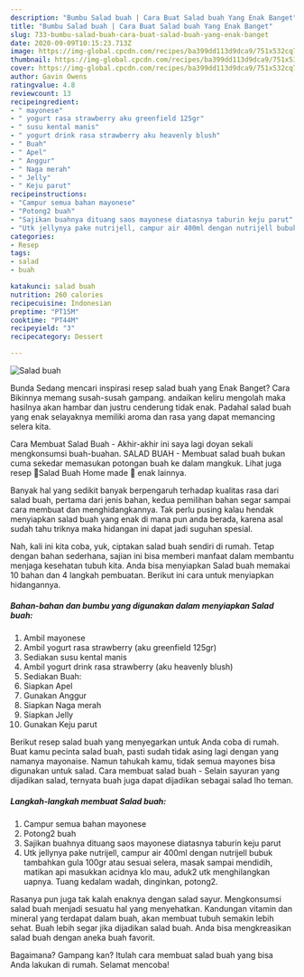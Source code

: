 ```yaml
---
description: "Bumbu Salad buah | Cara Buat Salad buah Yang Enak Banget"
title: "Bumbu Salad buah | Cara Buat Salad buah Yang Enak Banget"
slug: 733-bumbu-salad-buah-cara-buat-salad-buah-yang-enak-banget
date: 2020-09-09T10:15:23.713Z
image: https://img-global.cpcdn.com/recipes/ba399dd113d9dca9/751x532cq70/salad-buah-foto-resep-utama.jpg
thumbnail: https://img-global.cpcdn.com/recipes/ba399dd113d9dca9/751x532cq70/salad-buah-foto-resep-utama.jpg
cover: https://img-global.cpcdn.com/recipes/ba399dd113d9dca9/751x532cq70/salad-buah-foto-resep-utama.jpg
author: Gavin Owens
ratingvalue: 4.8
reviewcount: 13
recipeingredient:
- " mayonese"
- " yogurt rasa strawberry aku greenfield 125gr"
- " susu kental manis"
- " yogurt drink rasa strawberry aku heavenly blush"
- " Buah"
- " Apel"
- " Anggur"
- " Naga merah"
- " Jelly"
- " Keju parut"
recipeinstructions:
- "Campur semua bahan mayonese"
- "Potong2 buah"
- "Sajikan buahnya dituang saos mayonese diatasnya taburin keju parut"
- "Utk jellynya pake nutrijell, campur air 400ml dengan nutrijell bubuk tambahkan gula 100gr atau sesuai selera, masak sampai mendidih, matikan api masukkan acidnya klo mau, aduk2 utk menghilangkan uapnya. Tuang kedalam wadah, dinginkan, potong2."
categories:
- Resep
tags:
- salad
- buah

katakunci: salad buah 
nutrition: 260 calories
recipecuisine: Indonesian
preptime: "PT15M"
cooktime: "PT44M"
recipeyield: "3"
recipecategory: Dessert

---
```



![Salad buah](https://img-global.cpcdn.com/recipes/ba399dd113d9dca9/751x532cq70/salad-buah-foto-resep-utama.jpg)

Bunda Sedang mencari inspirasi resep salad buah yang Enak Banget? Cara Bikinnya memang susah-susah gampang. andaikan keliru mengolah maka hasilnya akan hambar dan justru cenderung tidak enak. Padahal salad buah yang enak selayaknya memiliki aroma dan rasa yang dapat memancing selera kita.

Cara Membuat Salad Buah - Akhir-akhir ini saya lagi doyan sekali mengkonsumsi buah-buahan. SALAD BUAH - Membuat salad buah bukan cuma sekedar memasukan potongan buah ke dalam mangkuk. Lihat juga resep 🍓Salad Buah Home made 🍇 enak lainnya.

Banyak hal yang sedikit banyak berpengaruh terhadap kualitas rasa dari salad buah, pertama dari jenis bahan, kedua pemilihan bahan segar sampai cara membuat dan menghidangkannya. Tak perlu pusing kalau hendak menyiapkan salad buah yang enak di mana pun anda berada, karena asal sudah tahu triknya maka hidangan ini dapat jadi suguhan spesial.


Nah, kali ini kita coba, yuk, ciptakan salad buah sendiri di rumah. Tetap dengan bahan sederhana, sajian ini bisa memberi manfaat dalam membantu menjaga kesehatan tubuh kita. Anda bisa menyiapkan Salad buah memakai 10 bahan dan 4 langkah pembuatan. Berikut ini cara untuk menyiapkan hidangannya.

<!--inarticleads1-->

##### Bahan-bahan dan bumbu yang digunakan dalam menyiapkan Salad buah:

1. Ambil  mayonese
1. Ambil  yogurt rasa strawberry (aku greenfield 125gr)
1. Sediakan  susu kental manis
1. Ambil  yogurt drink rasa strawberry (aku heavenly blush)
1. Sediakan  Buah:
1. Siapkan  Apel
1. Gunakan  Anggur
1. Siapkan  Naga merah
1. Siapkan  Jelly
1. Gunakan  Keju parut


Berikut resep salad buah yang menyegarkan untuk Anda coba di rumah. Buat kamu pecinta salad buah, pasti sudah tidak asing lagi dengan yang namanya mayonaise. Namun tahukah kamu, tidak semua mayones bisa digunakan untuk salad. Cara membuat salad buah - Selain sayuran yang dijadikan salad, ternyata buah juga dapat dijadikan sebagai salad lho teman. 

<!--inarticleads2-->

##### Langkah-langkah membuat Salad buah:

1. Campur semua bahan mayonese
1. Potong2 buah
1. Sajikan buahnya dituang saos mayonese diatasnya taburin keju parut
1. Utk jellynya pake nutrijell, campur air 400ml dengan nutrijell bubuk tambahkan gula 100gr atau sesuai selera, masak sampai mendidih, matikan api masukkan acidnya klo mau, aduk2 utk menghilangkan uapnya. Tuang kedalam wadah, dinginkan, potong2.


Rasanya pun juga tak kalah enaknya dengan salad sayur. Mengkonsumsi salad buah menjadi sesuatu hal yang menyehatkan. Kandungan vitamin dan mineral yang terdapat dalam buah, akan membuat tubuh semakin lebih sehat. Buah lebih segar jika dijadikan salad buah. Anda bisa mengkreasikan salad buah dengan aneka buah favorit. 

Bagaimana? Gampang kan? Itulah cara membuat salad buah yang bisa Anda lakukan di rumah. Selamat mencoba!
